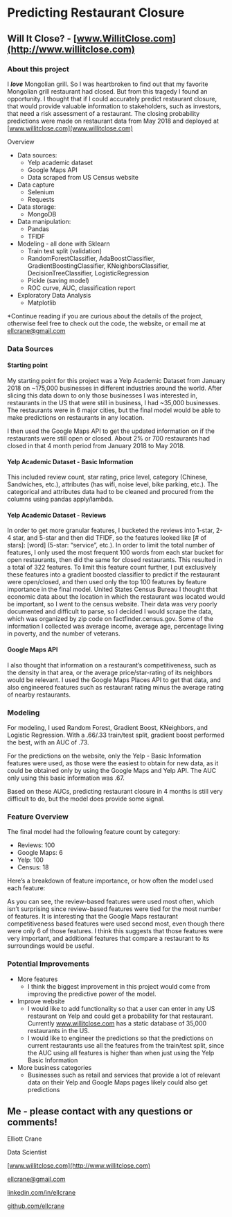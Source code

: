 # Predicting Restaurant Closure
## Will It Close? - [www.WillitClose.com](http://www.willitclose.com)
### About this project
I ***love*** Mongolian grill. So I was heartbroken to find out that my favorite Mongolian grill restaurant had closed. But from this tragedy I found an opportunity. I thought that if I could accurately predict restaurant closure, that would provide valuable information to stakeholders, such as investors, that need a risk assessment of a restaurant. The closing probability predictions were made on restaurant data from May 2018 and deployed at [www.willitclose.com](www.willitclose.com)

Overview
- Data sources:
	- Yelp academic dataset
	- Google Maps API
	- Data scraped from US Census website
- Data capture
	- Selenium
	- Requests
- Data storage:
	- MongoDB
- Data manipulation:
	- Pandas
	- TFIDF
- Modeling - all done with Sklearn
	- Train test split (validation)
	- RandomForestClassifier, AdaBoostClassifier, GradientBoostingClassifier, KNeighborsClassifier, DecisionTreeClassifier, LogisticRegression
	- Pickle (saving model)
	- ROC curve, AUC, classification report
- Exploratory Data Analysis
	- Matplotlib

*Continue reading if you are curious about the details of the project, otherwise feel free to check out the code, the website, or email me at <ellcrane@gmail.com>

### Data Sources

#### Starting point

My starting point for this project was a Yelp Academic Dataset from January 2018 on ~175,000 businesses in different industries around the world. After slicing this data down to only those businesses I was interested in, restaurants in the US that were still in business, I had ~35,000 businesses. The restaurants were in 6 major cities, but the final model would be able to make predictions on restaurants in any location.

I then used the Google Maps API to get the updated information on if the restaurants were still open or closed. About 2% or 700 restaurants had closed in that 4 month period from January 2018 to May 2018.

#### Yelp Academic Dataset - Basic Information
This included review count, star rating, price level, category (Chinese, Sandwiches, etc.), attributes (has wifi, noise level, bike parking, etc.). The categorical and attributes data had to be cleaned and procured from the columns using pandas apply/lambda.
#### Yelp Academic Dataset - Reviews
In order to get more granular features, I bucketed the reviews into 1-star, 2-4 star, and 5-star and then did TFIDF, so the features looked like [# of stars]: [word] (5-star: “service”, etc.). In order to limit the total number of features, I only used the most frequent 100 words from each star bucket for open restaurants, then did the same for closed restaurants. This resulted in a total of 322 features. To limit this feature count further, I put exclusively these features into a gradient boosted classifier to predict if the restaurant were open/closed, and then used only the top 100 features by feature importance in the final model.
United States Census Bureau
I thought that economic data about the location in which the restaurant was located would be important, so I went to the census website. Their data was very poorly documented and difficult to parse, so I decided I would scrape the data, which was organized by zip code on factfinder.census.gov. Some of the information I collected was average income, average age, percentage living in poverty, and the number of veterans.
#### Google Maps API
I also thought that information on a restaurant’s competitiveness, such as the density in that area, or the average price/star-rating of its neighbors would be relevant. I used the Google Maps Places API to get that data, and also engineered features such as restaurant rating minus the average rating of nearby restaurants. 

### Modeling
For modeling, I used Random Forest, Gradient Boost, KNeighbors, and Logistic Regression. With a .66/.33 train/test split, gradient boost performed the best, with an AUC of .73.

For the predictions on the website, only the Yelp - Basic Information features were used, as those were the easiest to obtain for new data, as it could be obtained only by using the Google Maps and Yelp API. The AUC only using this basic information was .67.

Based on these AUCs, predicting restaurant closure in 4 months is still very difficult to do, but the model does provide some signal.

### Feature Overview
The final model had the following feature count by category:
- Reviews: 100
- Google Maps: 6
- Yelp: 100
- Census: 18

Here’s a breakdown of feature importance, or how often the model used each feature:



As you can see, the review-based features were used most often, which isn’t surprising since review-based features were tied for the most number of features. It is interesting that the Google Maps restaurant competitiveness based features were used second most, even though there were only 6 of those features. I think this suggests that those features were very important, and additional features that compare a restaurant to its surroundings would be useful.

### Potential Improvements
- More features
	- I think the biggest improvement in this project would come from improving the predictive power of the model.
- Improve website
	- I would like to add functionality so that a user can enter in any US restaurant on Yelp and could get a probability for that restaurant. Currently www.willitclose.com has a static database of 35,000 restaurants in the US.
	- I would like to engineer the predictions so that the predictions on current restaurants use all the features from the train/test split, since the AUC using all features is higher than when just using the Yelp Basic Information
- More business categories
	- Businesses such as retail and services that provide a lot of relevant data on their Yelp and Google Maps pages likely could also get predictions

## Me - please contact with any questions or comments!
Elliott Crane

Data Scientist

[www.willitclose.com](http://www.willitclose.com)

<ellcrane@gmail.com>

[linkedin.com/in/ellcrane](https://www.linkedin.com/in/ellcrane/)

[github.com/ellcrane](https://github.com/ellcrane)
